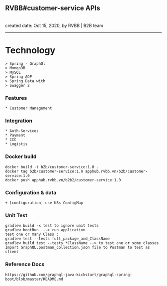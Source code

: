 <h2>RVBB#customer-service APIs</h2>
<br>created date: Oct 15, 2020, by RVBB | B2B team

********************************************************************************************************* 
# Technology
	> Spring - GraphQl
	> MongoDB
	> MySQL
	> Spring AOP
	> Spring Data with 
	> Swagger 2	

### Features
	* Customer Management

### Integration
	* Auth-Services
	* Payment
	* CCC
	* Logistis	

### Docker build
	docker build -t b2b/customer-service:1.0 .
	docker tag b2b/customer-service:1.0 apphub.rvbb.vn/b2b/customer-service:1.0
	docker push apphub.rvbb.vn/b2b2/customer-service:1.0

### Configuration & data
	+ [configuration] use K8s ConfigMap

### Unit Test
	gradlew build -x test to ignore unit tests
	gradlew bootRun  --> run application
	test one or many Class :   
	gradlew test --tests full_package_and_ClassName
	gradlew build test --tests *ClassName --> to test one or some classes  
	Import GraphQL.postman_collection.json file to Postman to test as client

### Reference Docs
    https://github.com/graphql-java-kickstart/graphql-spring-boot/blob/master/README.md